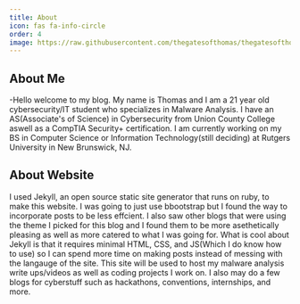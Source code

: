 ```yaml
---
title: About
icon: fas fa-info-circle
order: 4
image: https://raw.githubusercontent.com/thegatesofthomas/thegatesofthomas.github.io/main/assets/img/me.png
---
```

## About Me
 -Hello welcome to my blog. My name is Thomas and I am a 21 year old cybersecurity/IT student who specializes in Malware Analysis. I have an AS(Associate's of Science) in Cybersecurity from Union County College aswell as a CompTIA Security+ certification. I am currently working on my BS in Computer Science or Information Technology(still deciding) at Rutgers University in New Brunswick, NJ. 
## About Website
I used Jekyll, an open source static site generator that runs on ruby, to make this website. I was going to just use bbootstrap but I found the way to incorporate posts to be less effcient. I also saw other blogs that were using the theme I picked for this blog and I found them to be more asethetically pleasing as well as more catered to what I was going for. What is cool about Jekyll is that it requires minimal HTML, CSS, and JS(Which I do know how to use) so I can spend more time on making posts instead of messing with the langauge of the site. This site will be used to host my malware analysis write ups/videos as well as coding projects I work on. I also may do a few blogs for cyberstuff such as hackathons, conventions, internships, and more. 